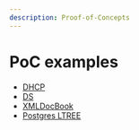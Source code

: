 ```yaml
---
description: Proof-of-Concepts
---
```


# PoC examples

 * [DHCP](dhcp_example/README.md)
 * [DS](stb_ds_example/README.md)
 * [XMLDocBook](xml_docbook_insights/README.md)
 * [Postgres LTREE](ai_studio_pg_ltree/README.md)



